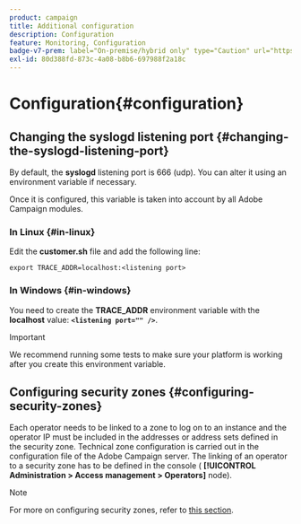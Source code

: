 ```yaml
---
product: campaign
title: Additional configuration
description: Configuration
feature: Monitoring, Configuration
badge-v7-prem: label="On-premise/hybrid only" type="Caution" url="https://experienceleague.adobe.com/docs/campaign-classic/using/installing-campaign-classic/architecture-and-hosting-models/hosting-models-lp/hosting-models.html" tooltip="Applies to on-premise and hybrid deployments only"
exl-id: 80d388fd-873c-4a08-b8b6-697988f2a18c
---
```

# Configuration{#configuration}



## Changing the syslogd listening port {#changing-the-syslogd-listening-port}

By default, the **syslogd** listening port is 666 (udp). You can alter it using an environment variable if necessary.

Once it is configured, this variable is taken into account by all Adobe Campaign modules.

### In Linux {#in-linux}

Edit the **customer.sh** file and add the following line:

```
export TRACE_ADDR=localhost:<listening port>
```

### In Windows {#in-windows}

You need to create the **TRACE_ADDR** environment variable with the **localhost** value: **`<listening port="" />`**.

>[!IMPORTANT]
>
>We recommend running some tests to make sure your platform is working after you create this environment variable.

## Configuring security zones {#configuring-security-zones}

Each operator needs to be linked to a zone to log on to an instance and the operator IP must be included in the addresses or address sets defined in the security zone. Technical zone configuration is carried out in the configuration file of the Adobe Campaign server. The linking of an operator to a security zone has to be defined in the console ( **[!UICONTROL Administration > Access management > Operators]** node).

>[!NOTE]
>
>For more on configuring security zones, refer to [this section](../../installation/using/security-zones.md).
